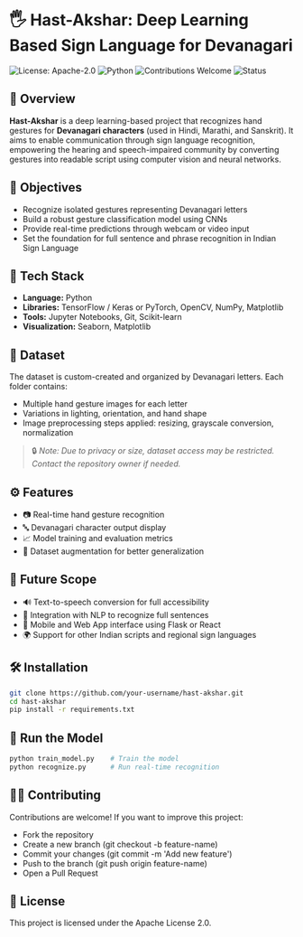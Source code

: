 # 🖐️ Hast-Akshar: Deep Learning Based Sign Language for Devanagari

![License: Apache-2.0](https://img.shields.io/badge/License-Apache%202.0-blue.svg)
![Python](https://img.shields.io/badge/Python-3.8%2B-blue.svg)
![Contributions Welcome](https://img.shields.io/badge/contributions-welcome-brightgreen.svg)
![Status](https://img.shields.io/badge/status-in--progress-yellow)

## 📌 Overview

**Hast-Akshar** is a deep learning-based project that recognizes hand gestures for **Devanagari characters** (used in Hindi, Marathi, and Sanskrit). It aims to enable communication through sign language recognition, empowering the hearing and speech-impaired community by converting gestures into readable script using computer vision and neural networks.

## 🎯 Objectives

- Recognize isolated gestures representing Devanagari letters
- Build a robust gesture classification model using CNNs
- Provide real-time predictions through webcam or video input
- Set the foundation for full sentence and phrase recognition in Indian Sign Language

## 🧠 Tech Stack

- **Language:** Python  
- **Libraries:** TensorFlow / Keras or PyTorch, OpenCV, NumPy, Matplotlib  
- **Tools:** Jupyter Notebooks, Git, Scikit-learn  
- **Visualization:** Seaborn, Matplotlib

## 📁 Dataset

The dataset is custom-created and organized by Devanagari letters. Each folder contains:
- Multiple hand gesture images for each letter
- Variations in lighting, orientation, and hand shape
- Image preprocessing steps applied: resizing, grayscale conversion, normalization

> 🔒 *Note: Due to privacy or size, dataset access may be restricted. Contact the repository owner if needed.*

## ⚙️ Features

- 📷 Real-time hand gesture recognition
- 🔤 Devanagari character output display
- 📈 Model training and evaluation metrics
- 🧪 Dataset augmentation for better generalization

## 🚀 Future Scope

- 🔊 Text-to-speech conversion for full accessibility
- 🧠 Integration with NLP to recognize full sentences
- 📱 Mobile and Web App interface using Flask or React
- 🌍 Support for other Indian scripts and regional sign languages

## 🛠️ Installation

```bash
git clone https://github.com/your-username/hast-akshar.git
cd hast-akshar
pip install -r requirements.txt
```

## 🧪 Run the Model
```bash
python train_model.py    # Train the model
python recognize.py      # Run real-time recognition

```

## 🧑‍💻 Contributing
Contributions are welcome! If you want to improve this project:

- Fork the repository
- Create a new branch (git checkout -b feature-name)
- Commit your changes (git commit -m 'Add new feature')
- Push to the branch (git push origin feature-name)
- Open a Pull Request

## 📝 License
This project is licensed under the Apache License 2.0.
